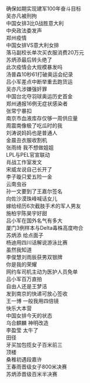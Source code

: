 确保如期实现建军100年奋斗目标  
吴亦凡被刑拘  
中国女排3比0战胜意大利  
中央政法委发声  
郑州疫情  
中国女排VS意大利女排  
落马副校长单次买衣服消费20万元  
苏炳添最后转头绝了  
此次疫情会大规模暴发吗  
汤普森10秒61打破奥运会纪录  
吕小军差点中断举重去跑货运  
吴亦凡涉嫌强奸罪  
中国台北夺羽球奥运历史首金  
郑州通报16例无症状感染者  
张常宁暴扣  
南京市血液库存仅够一周供应量  
周震南像极了吃瓜时的我  
刘涛说妈妈也是普通人  
金晨丑衣服收割机  
张雨绮 我不想做姐姐  
LPL与PEL官宣联动  
肖战工作室发文  
宋威龙说自己长开了  
李子璇只爱五险一金  
云南虫谷  
孙一文要到了王嘉尔签名  
向佐沙漠珠峰喊话女儿  
嫁给经历6次截肢手术的军人男友  
施柏宇陈昊宇好甜  
吕小军在国外名气有多大  
厦门3例样本与Delta毒株高度吻合  
苏炳添 给点面子  
杨迪用四川话解说游泳比赛  
虽然我知道  
李俊慧刘雨辰获男双银牌  
你是我的荣耀  
网约车司机主动为医护人员免单  
吕小军百万直拍  
自由人还是王梦洁  
发到南京的快递可放心签收  
王一博 一般我用四倍镜  
快乐大本营  
中国女排今天的状态  
乌合麒麟 神明改造  
李盈莹 太牛了  
田径  
牙买加包揽女子百米前三  
顶楼  
桑稚初遇段嘉许  
王春雨晋级女子800米决赛  
苏炳添晋级百米半决赛  
